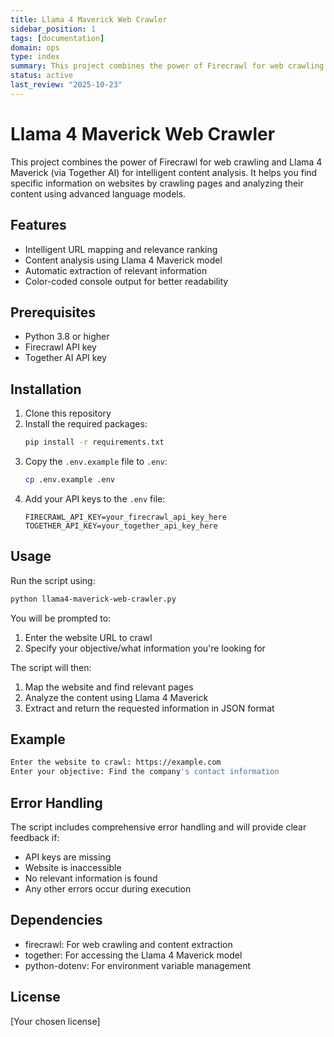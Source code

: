 ```yaml
---
title: Llama 4 Maverick Web Crawler
sidebar_position: 1
tags: [documentation]
domain: ops
type: index
summary: This project combines the power of Firecrawl for web crawling and Llama 4 Maverick (via Together AI) for intelligent content analysis. It helps you fi...
status: active
last_review: "2025-10-23"
---
```


# Llama 4 Maverick Web Crawler

This project combines the power of Firecrawl for web crawling and Llama 4 Maverick (via Together AI) for intelligent content analysis. It helps you find specific information on websites by crawling pages and analyzing their content using advanced language models.

## Features

- Intelligent URL mapping and relevance ranking
- Content analysis using Llama 4 Maverick model
- Automatic extraction of relevant information
- Color-coded console output for better readability

## Prerequisites

- Python 3.8 or higher
- Firecrawl API key
- Together AI API key

## Installation

1. Clone this repository
2. Install the required packages:
   ```bash
   pip install -r requirements.txt
   ```
3. Copy the `.env.example` file to `.env`:
   ```bash
   cp .env.example .env
   ```
4. Add your API keys to the `.env` file:
   ```
   FIRECRAWL_API_KEY=your_firecrawl_api_key_here
   TOGETHER_API_KEY=your_together_api_key_here
   ```

## Usage

Run the script using:

```bash
python llama4-maverick-web-crawler.py
```

You will be prompted to:

1. Enter the website URL to crawl
2. Specify your objective/what information you're looking for

The script will then:

1. Map the website and find relevant pages
2. Analyze the content using Llama 4 Maverick
3. Extract and return the requested information in JSON format

## Example

```bash
Enter the website to crawl: https://example.com
Enter your objective: Find the company's contact information
```

## Error Handling

The script includes comprehensive error handling and will provide clear feedback if:

- API keys are missing
- Website is inaccessible
- No relevant information is found
- Any other errors occur during execution

## Dependencies

- firecrawl: For web crawling and content extraction
- together: For accessing the Llama 4 Maverick model
- python-dotenv: For environment variable management

## License

[Your chosen license]
